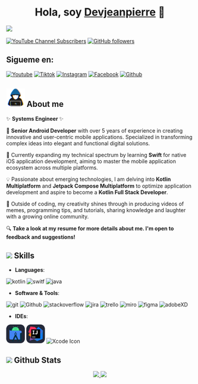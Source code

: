 <div align="center">
<h1 align="center">Hola, soy <a href="https://www.linkedin.com/in/jeanpierresaldivar/">Devjeanpierre</a> 👋</h1>
</div>
<img src="https://imgur.com/r5cp6PK.png">

[![YouTube Channel Subscribers](https://img.shields.io/youtube/channel/subscribers/UCNmFqHj7IvBoTTR1u0c0XWg?style=social)](https://www.youtube.com/channel/UCNmFqHj7IvBoTTR1u0c0XWg?sub_confirmation=1)
[![GitHub followers](https://img.shields.io/github/followers/JeanpierreSaldivar?style=social)](https://github.com/JeanpierreSaldivar)

## Sigueme en:
[![Youtube](https://img.shields.io/badge/YouTube-FF0000?style=for-the-badge&logo=youtube&logoColor=white)](https://www.youtube.com/channel/UCNmFqHj7IvBoTTR1u0c0XWg)
[![Tiktok](https://img.shields.io/badge/TikTok-000000?style=for-the-badge&logo=tiktok&logoColor=white)](https://www.tiktok.com/@devjeanpierre)
[![Instagram](https://img.shields.io/badge/Instagram-E4405F?style=for-the-badge&logo=instagram&logoColor=white)](https://www.instagram.com/devjeanpierre/?hl=es-la)
[![Facebook](https://img.shields.io/badge/Facebook-1877F2?style=for-the-badge&logo=facebook&logoColor=white)](https://www.facebook.com/profile.php?id=100068306010924)
[![Github](https://img.shields.io/badge/GitHub-100000?style=for-the-badge&logo=github&logoColor=white)](https://github.com/JeanpierreSaldivar)

## <picture><img src = "https://github.com/0xAbdulKhalid/0xAbdulKhalid/raw/main/assets/mdImages/about_me.gif" width = 50px></picture> **About me**

✨ <b> Systems Engineer </b> ✨

📲 <b>Senior Android Developer</b>  with over 5 years of experience in creating innovative and user-centric mobile applications. Specialized in transforming complex ideas into elegant and functional digital solutions.

🚀 Currently expanding my technical spectrum by learning <b>Swift</b> for native iOS application development, aiming to master the mobile application ecosystem across multiple platforms.

💡 Passionate about emerging technologies, I am delving into <b>Kotlin Multiplatform</b> and <b>Jetpack Compose Multiplatform</b>  to optimize application development and aspire to become a <b>Kotlin Full Stack Developer</b>.

🎥 Outside of coding, my creativity shines through in producing videos of memes, programming tips, and tutorials, sharing knowledge and laughter with a growing online community.

🔍 <b>Take a look at my resume for more details about me. I'm open to feedback and suggestions!</b>

## <img src="https://media2.giphy.com/media/QssGEmpkyEOhBCb7e1/giphy.gif?cid=ecf05e47a0n3gi1bfqntqmob8g9aid1oyj2wr3ds3mg700bl&rid=giphy.gif" width ="25"><b> Skills</b>
<p align="center">
  
  - **Languages**:

![kotlin](https://img.shields.io/badge/Kotlin-0095D5?&style=for-the-badge&logo=kotlin&logoColor=white)
![switf](https://img.shields.io/badge/Swift-FA7343?style=for-the-badge&logo=swift&logoColor=white)
![java](https://img.shields.io/badge/Java-ED8B00?style=for-the-badge&logo=openjdk&logoColor=white)

- **Software & Tools**:

![git](https://img.shields.io/badge/GIT-E44C30?style=for-the-badge&logo=git&logoColor=white)
![Github](https://img.shields.io/badge/GitHub-100000?style=for-the-badge&logo=github&logoColor=white)
![stackoverflow](https://aleen42.github.io/badges/src/stackoverflow.svg)
![jira](https://img.shields.io/badge/Jira-0052CC?style=for-the-badge&logo=Jira&logoColor=white)
![trello](https://img.shields.io/badge/Trello-0052CC?style=for-the-badge&logo=trello&logoColor=white)
![miro](https://img.shields.io/badge/Miro-050038?style=for-the-badge&logo=Miro&logoColor=white)
![figma](https://img.shields.io/badge/Figma-F24E1E?style=for-the-badge&logo=figma&logoColor=white)
![adobeXD](https://img.shields.io/badge/Adobe%20XD-470137?style=for-the-badge&logo=Adobe%20XD&logoColor=#FF61F6)

- **IDEs**:

<img src="https://github.com/tandpfun/skill-icons/blob/main/icons/AndroidStudio-Dark.svg" width="50" height="50" alt="androidstudio">
<img src="https://github.com/tandpfun/skill-icons/blob/main/icons/Idea-Dark.svg" width="50" height="50" alt="idea">
<img src="https://cdn.icon-icons.com/icons2/3053/PNG/512/xcode_macos_bigsur_icon_189539.png" width="50" height="50" alt="Xcode Icon">



## <img src="https://media.giphy.com/media/iY8CRBdQXODJSCERIr/giphy.gif" width="35"><b> Github Stats </b>
<p align="center">
<a href="https://github.com/JeanpierreSaldivar">
  <img height="180em" src="https://github-readme-stats-eight-theta.vercel.app/api?username=JeanpierreSaldivar&show_icons=true&theme=algolia&include_all_commits=true&count_private=true"/>
  <img height="180em" src="https://github-readme-stats-eight-theta.vercel.app/api/top-langs/?username=JeanpierreSaldivar&layout=compact&langs_count=8&theme=algolia"/>
</a>
</p>


